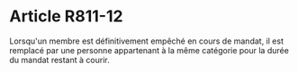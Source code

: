 # Article R811-12

Lorsqu'un membre est définitivement empêché en cours de mandat, il est remplacé par une personne appartenant à la même catégorie pour la durée du mandat restant à courir.
